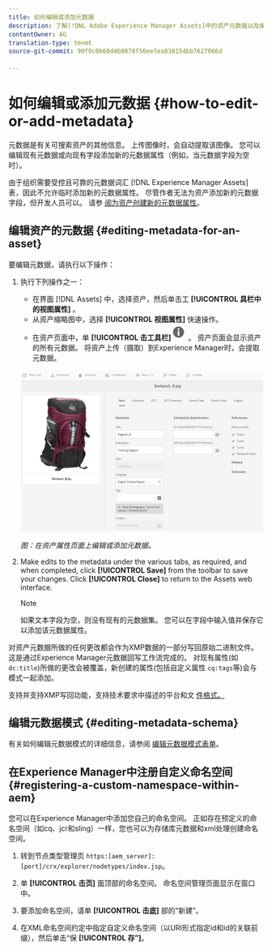 ```yaml
---
title: 如何编辑或添加元数据
description: 了解[!DNL Adobe Experience Manager Assets]中的资产元数据以及编辑资产元数据的各种方式。
contentOwner: AG
translation-type: tm+mt
source-git-commit: 90f9c0b60d4b0878f56eefea838154bb7627066d

---
```



# 如何编辑或添加元数据 {#how-to-edit-or-add-metadata}

元数据是有关可搜索资产的其他信息。 上传图像时，会自动提取该图像。 您可以编辑现有元数据或向现有字段添加新的元数据属性（例如，当元数据字段为空时）。

由于组织需要受控且可靠的元数据词汇 [!DNL Experience Manager Assets] 表，因此不允许临时添加新的元数据属性。 尽管作者无法为资产添加新的元数据字段，但开发人员可以。 请参 [阅为资产创建新的元数据属性](meta-edit.md#editing-metadata-schema)。

## 编辑资产的元数据 {#editing-metadata-for-an-asset}

要编辑元数据，请执行以下操作：

1. 执行下列操作之一：

   * 在界面 [!DNL Assets] 中，选择资产，然后单击工 **[!UICONTROL 具栏中的视图属性]** 。
   * 从资产缩略图中，选择 **[!UICONTROL 视图属性]** 快速操作。
   * 在资产页面中，单 **[!UICONTROL 击工具栏]**![中的视图属性chlimage_1-168](assets/chlimage_1-168.png) 。
   资产页面会显示资产的所有元数据。 将资产上传（摄取）到Experience Manager时，会提取元数据。

   ![选择资产属性以视图元数据](assets/asset-metadata.png)

   *图：在资产属性页面上编辑或添加元数据。*

1. Make edits to the metadata under the various tabs, as required, and when completed, click **[!UICONTROL Save]** from the toolbar to save your changes. Click **[!UICONTROL Close]** to return to the Assets web interface.

   >[!NOTE]
   >
   >如果文本字段为空，则没有现有的元数据集。 您可以在字段中输入值并保存它以添加该元数据属性。

对资产元数据所做的任何更改都会作为XMP数据的一部分写回原始二进制文件。 这是通过Experience Manager元数据回写工作流完成的。 对现有属性(如 `dc:title`)所做的更改会被覆盖，新创建的属性(包括自定义属性 `cq:tags`等)会与模式一起添加。

支持并支持XMP写回功能，支持技术要求中描述的平台和文 [件格式。](/help/sites-deploying/technical-requirements.md)

## 编辑元数据模式 {#editing-metadata-schema}

有关如何编辑元数据模式的详细信息，请参阅 [编辑元数据模式表单](metadata-schemas.md#edit-metadata-schema-forms)。

## 在Experience Manager中注册自定义命名空间 {#registering-a-custom-namespace-within-aem}

您可以在Experience Manager中添加您自己的命名空间。 正如存在预定义的命名空间（如cq、jcr和sling）一样，您也可以为存储库元数据和xml处理创建命名空间。

1. 转到节点类型管理页 `https:[aem_server]:[port]/crx/explorer/nodetypes/index.jsp`。
1. 单 **[!UICONTROL 击页]** 面顶部的命名空间。 命名空间管理页面显示在窗口中。

1. 要添加命名空间，请单 **[!UICONTROL 击底]** 部的“新建”。
1. 在XML命名空间约定中指定自定义命名空间（以URI形式指定id和id的关联前缀），然后单击“保 **[!UICONTROL 存”]**。
